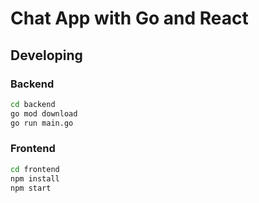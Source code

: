# Chat App with Go and React

## Developing

### Backend

```bash
cd backend
go mod download
go run main.go
```

### Frontend

```bash
cd frontend
npm install
npm start
```